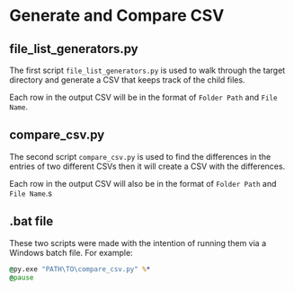 # Generate and Compare CSV
## file_list_generators.py
The first script `file_list_generators.py` is used to walk through the target directory and generate a CSV that keeps track of the child files.

Each row in the output CSV will be in the format of `Folder Path` and `File Name`.

## compare_csv.py
The second script `compare_csv.py` is used to find the differences in the entries of two different CSVs then it will create a CSV with the differences.

Each row in the output CSV will also be in the format of `Folder Path` and `File Name`.s

## .bat file
These two scripts were made with the intention of running them via a Windows batch file.
For example:
```bat
@py.exe "PATH\TO\compare_csv.py" %*
@pause
```